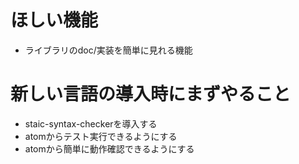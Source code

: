 # ほしい機能
* ライブラリのdoc/実装を簡単に見れる機能

# 新しい言語の導入時にまずやること
* staic-syntax-checkerを導入する
* atomからテスト実行できるようにする
* atomから簡単に動作確認できるようにする
